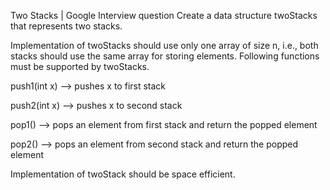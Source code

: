 Two Stacks | Google Interview question
Create a data structure twoStacks that represents two stacks.

Implementation of twoStacks should use only one array of size n, i.e., both stacks should use the same array for storing elements. Following functions must be supported by twoStacks.

push1(int x) –> pushes x to first stack

push2(int x) –> pushes x to second stack



pop1() –> pops an element from first stack and return the popped element

pop2() –> pops an element from second stack and return the popped element



Implementation of twoStack should be space efficient.